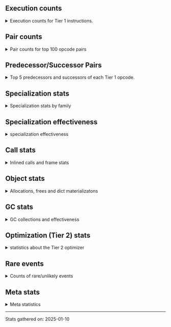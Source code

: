 ## Execution counts

<details>
<summary> Execution counts for Tier 1 instructions. </summary>


The "miss ratio" column shows the percentage of times the instruction
executed that it deoptimized. When this happens, the base unspecialized
instruction is not counted.

<table>
<thead>
<tr>
<th align="left">Name</th>
<th align="right">Base Count</th>
<th align="right">Head Count</th>
<th align="right">Change</th>
</tr>
</thead>
<tbody>
<tr>
<td align="left">LOAD_FAST</td>
<td align="right">245,091,420</td>
<td align="right">245,091,420</td>
<td align="right">0.0%</td>
</tr>
<tr>
<td align="left">STORE_FAST</td>
<td align="right">99,094,200</td>
<td align="right">99,094,200</td>
<td align="right">0.0%</td>
</tr>
<tr>
<td align="left">LOAD_SMALL_INT</td>
<td align="right">88,636,860</td>
<td align="right">88,636,860</td>
<td align="right">0.0%</td>
</tr>
<tr>
<td align="left">BINARY_SUBSCR_LIST_INT</td>
<td align="right">74,944,320</td>
<td align="right">74,944,320</td>
<td align="right">0.0%</td>
</tr>
<tr>
<td align="left">POP_JUMP_IF_FALSE</td>
<td align="right">71,785,080</td>
<td align="right">71,785,080</td>
<td align="right">0.0%</td>
</tr>
<tr>
<td align="left">RESUME_CHECK</td>
<td align="right">70,878,540</td>
<td align="right">70,878,540</td>
<td align="right">0.0%</td>
</tr>
<tr>
<td align="left">LOAD_ATTR_INSTANCE_VALUE</td>
<td align="right">69,635,760</td>
<td align="right">69,635,760</td>
<td align="right">0.0%</td>
</tr>
<tr>
<td align="left">JUMP_BACKWARD</td>
<td align="right">68,010,600</td>
<td align="right">68,010,600</td>
<td align="right">0.0%</td>
</tr>
<tr>
<td align="left">COMPARE_OP_INT</td>
<td align="right">53,496,000</td>
<td align="right">53,496,000</td>
<td align="right">0.0%</td>
</tr>
<tr>
<td align="left">RETURN_VALUE</td>
<td align="right">43,827,360</td>
<td align="right">43,827,360</td>
<td align="right">0.0%</td>
</tr>
<tr>
<td align="left">FOR_ITER_LIST</td>
<td align="right">42,578,280</td>
<td align="right">42,578,280</td>
<td align="right">0.0%</td>
</tr>
<tr>
<td align="left">LOAD_GLOBAL_BUILTIN</td>
<td align="right">38,777,340</td>
<td align="right">38,777,340</td>
<td align="right">0.0%</td>
</tr>
<tr>
<td align="left">LOAD_DEREF</td>
<td align="right">37,844,280</td>
<td align="right">37,844,280</td>
<td align="right">0.0%</td>
</tr>
<tr>
<td align="left">CONTAINS_OP</td>
<td align="right">36,382,380</td>
<td align="right">36,382,380</td>
<td align="right">0.0%</td>
</tr>
<tr>
<td align="left">CALL_PY_EXACT_ARGS</td>
<td align="right">36,265,260</td>
<td align="right">36,265,260</td>
<td align="right">0.0%</td>
</tr>
<tr>
<td align="left">CALL_LEN</td>
<td align="right">35,207,040</td>
<td align="right">35,207,040</td>
<td align="right">0.0%</td>
</tr>
<tr>
<td align="left">LOAD_ATTR_METHOD_WITH_VALUES</td>
<td align="right">34,465,080</td>
<td align="right">34,465,080</td>
<td align="right">0.0%</td>
</tr>
<tr>
<td align="left">TO_BOOL_BOOL</td>
<td align="right">32,763,900</td>
<td align="right">32,763,900</td>
<td align="right">0.0%</td>
</tr>
<tr>
<td align="left">FOR_ITER_RANGE</td>
<td align="right">30,891,900</td>
<td align="right">30,891,900</td>
<td align="right">0.0%</td>
</tr>
<tr>
<td align="left">POP_TOP</td>
<td align="right">29,638,740</td>
<td align="right">29,638,740</td>
<td align="right">0.0%</td>
</tr>
<tr>
<td align="left">INTERPRETER_EXIT</td>
<td align="right">28,723,560</td>
<td align="right">28,723,560</td>
<td align="right">0.0%</td>
</tr>
<tr>
<td align="left">YIELD_VALUE</td>
<td align="right">27,287,340</td>
<td align="right">27,287,340</td>
<td align="right">0.0%</td>
</tr>
<tr>
<td align="left">LOAD_FAST_LOAD_FAST</td>
<td align="right">25,611,240</td>
<td align="right">25,611,240</td>
<td align="right">0.0%</td>
</tr>
<tr>
<td align="left">POP_JUMP_IF_TRUE</td>
<td align="right">21,399,420</td>
<td align="right">21,399,420</td>
<td align="right">0.0%</td>
</tr>
<tr>
<td align="left">BINARY_OP_ADD_INT</td>
<td align="right">7,922,880</td>
<td align="right">7,922,880</td>
<td align="right">0.0%</td>
</tr>
<tr>
<td align="left">SWAP</td>
<td align="right">7,183,680</td>
<td align="right">7,183,680</td>
<td align="right">0.0%</td>
</tr>
<tr>
<td align="left">GET_ITER</td>
<td align="right">7,150,260</td>
<td align="right">7,150,260</td>
<td align="right">0.0%</td>
</tr>
<tr>
<td align="left">LOAD_GLOBAL_MODULE</td>
<td align="right">7,041,180</td>
<td align="right">7,041,180</td>
<td align="right">0.0%</td>
</tr>
<tr>
<td align="left">BINARY_SUBSCR_GETITEM</td>
<td align="right">6,934,080</td>
<td align="right">6,934,080</td>
<td align="right">0.0%</td>
</tr>
<tr>
<td align="left">COPY</td>
<td align="right">6,593,280</td>
<td align="right">6,593,280</td>
<td align="right">0.0%</td>
</tr>
<tr>
<td align="left">LOAD_CONST_IMMORTAL</td>
<td align="right">6,481,680</td>
<td align="right">6,481,680</td>
<td align="right">0.0%</td>
</tr>
<tr>
<td align="left">JUMP_FORWARD</td>
<td align="right">6,243,900</td>
<td align="right">6,243,900</td>
<td align="right">0.0%</td>
</tr>
<tr>
<td align="left">POP_ITER</td>
<td align="right">5,435,700</td>
<td align="right">5,435,700</td>
<td align="right">0.0%</td>
</tr>
<tr>
<td align="left">LOAD_CONST</td>
<td align="right">3,845,940</td>
<td align="right">3,845,940</td>
<td align="right">0.0%</td>
</tr>
<tr>
<td align="left">STORE_SUBSCR_LIST_INT</td>
<td align="right">3,476,160</td>
<td align="right">3,476,160</td>
<td align="right">0.0%</td>
</tr>
<tr>
<td align="left">BINARY_OP_SUBTRACT_INT</td>
<td align="right">3,312,000</td>
<td align="right">3,312,000</td>
<td align="right">0.0%</td>
</tr>
<tr>
<td align="left">BINARY_SUBSCR</td>
<td align="right">2,357,440</td>
<td align="right">2,357,440</td>
<td align="right">0.0%</td>
</tr>
<tr>
<td align="left">STORE_FAST_LOAD_FAST</td>
<td align="right">2,167,980</td>
<td align="right">2,167,980</td>
<td align="right">0.0%</td>
</tr>
<tr>
<td align="left">LIST_APPEND</td>
<td align="right">2,158,080</td>
<td align="right">2,158,080</td>
<td align="right">0.0%</td>
</tr>
<tr>
<td align="left">CALL_BUILTIN_CLASS</td>
<td align="right">2,094,780</td>
<td align="right">2,094,780</td>
<td align="right">0.0%</td>
</tr>
<tr>
<td align="left">BUILD_TUPLE</td>
<td align="right">1,781,880</td>
<td align="right">1,781,880</td>
<td align="right">0.0%</td>
</tr>
<tr>
<td align="left">STORE_DEREF</td>
<td align="right">1,658,940</td>
<td align="right">1,658,940</td>
<td align="right">0.0%</td>
</tr>
<tr>
<td align="left">MAKE_FUNCTION</td>
<td align="right">1,436,280</td>
<td align="right">1,436,280</td>
<td align="right">0.0%</td>
</tr>
<tr>
<td align="left">RETURN_GENERATOR</td>
<td align="right">1,436,220</td>
<td align="right">1,436,220</td>
<td align="right">0.0%</td>
</tr>
<tr>
<td align="left">COPY_FREE_VARS</td>
<td align="right">1,436,220</td>
<td align="right">1,436,220</td>
<td align="right">0.0%</td>
</tr>
<tr>
<td align="left">SET_FUNCTION_ATTRIBUTE</td>
<td align="right">1,436,220</td>
<td align="right">1,436,220</td>
<td align="right">0.0%</td>
</tr>
<tr>
<td align="left">CALL_BUILTIN_FAST_WITH_KEYWORDS</td>
<td align="right">1,436,160</td>
<td align="right">1,436,160</td>
<td align="right">0.0%</td>
</tr>
<tr>
<td align="left">LOAD_ATTR_METHOD_NO_DICT</td>
<td align="right">874,260</td>
<td align="right">874,260</td>
<td align="right">0.0%</td>
</tr>
<tr>
<td align="left">BUILD_LIST</td>
<td align="right">763,260</td>
<td align="right">763,260</td>
<td align="right">0.0%</td>
</tr>
<tr>
<td align="left">STORE_ATTR_INSTANCE_VALUE</td>
<td align="right">708,480</td>
<td align="right">708,480</td>
<td align="right">0.0%</td>
</tr>
<tr>
<td align="left">EXTENDED_ARG</td>
<td align="right">579,840</td>
<td align="right">579,840</td>
<td align="right">0.0%</td>
</tr>
<tr>
<td align="left">POP_JUMP_IF_NOT_NONE</td>
<td align="right">523,260</td>
<td align="right">523,260</td>
<td align="right">0.0%</td>
</tr>
<tr>
<td align="left">CALL_LIST_APPEND</td>
<td align="right">448,320</td>
<td align="right">448,320</td>
<td align="right">0.0%</td>
</tr>
<tr>
<td align="left">CALL_METHOD_DESCRIPTOR_O</td>
<td align="right">418,680</td>
<td align="right">418,680</td>
<td align="right">0.0%</td>
</tr>
<tr>
<td align="left">EXIT_INIT_CHECK</td>
<td align="right">236,160</td>
<td align="right">236,160</td>
<td align="right">0.0%</td>
</tr>
<tr>
<td align="left">CALL_ALLOC_AND_ENTER_INIT</td>
<td align="right">236,160</td>
<td align="right">236,160</td>
<td align="right">0.0%</td>
</tr>
<tr>
<td align="left">MAKE_CELL</td>
<td align="right">207,420</td>
<td align="right">207,420</td>
<td align="right">0.0%</td>
</tr>
<tr>
<td align="left">BINARY_SUBSCR_TUPLE_INT</td>
<td align="right">205,500</td>
<td align="right">205,500</td>
<td align="right">0.0%</td>
</tr>
<tr>
<td align="left">LOAD_ATTR_CLASS</td>
<td align="right">188,220</td>
<td align="right">188,220</td>
<td align="right">0.0%</td>
</tr>
<tr>
<td align="left">LOAD_FAST_AND_CLEAR</td>
<td align="right">156,480</td>
<td align="right">156,480</td>
<td align="right">0.0%</td>
</tr>
<tr>
<td align="left">CALL_PY_GENERAL</td>
<td align="right">154,620</td>
<td align="right">154,620</td>
<td align="right">0.0%</td>
</tr>
<tr>
<td align="left">STORE_FAST_STORE_FAST</td>
<td align="right">124,920</td>
<td align="right">124,920</td>
<td align="right">0.0%</td>
</tr>
<tr>
<td align="left">UNPACK_SEQUENCE_TWO_TUPLE</td>
<td align="right">124,920</td>
<td align="right">124,920</td>
<td align="right">0.0%</td>
</tr>
<tr>
<td align="left">CONTAINS_OP_DICT</td>
<td align="right">109,440</td>
<td align="right">109,440</td>
<td align="right">0.0%</td>
</tr>
<tr>
<td align="left">BINARY_SUBSCR_DICT</td>
<td align="right">98,940</td>
<td align="right">98,940</td>
<td align="right">0.0%</td>
</tr>
<tr>
<td align="left">COMPARE_OP_STR</td>
<td align="right">36,540</td>
<td align="right">36,540</td>
<td align="right">0.0%</td>
</tr>
<tr>
<td align="left">BINARY_SUBSCR_STR_INT</td>
<td align="right">36,480</td>
<td align="right">36,480</td>
<td align="right">0.0%</td>
</tr>
<tr>
<td align="left">CALL_KW_NON_PY</td>
<td align="right">27,840</td>
<td align="right">27,840</td>
<td align="right">0.0%</td>
</tr>
<tr>
<td align="left">BINARY_OP</td>
<td align="right">25,220</td>
<td align="right">25,220</td>
<td align="right">0.0%</td>
</tr>
<tr>
<td align="left">BINARY_SLICE</td>
<td align="right">23,040</td>
<td align="right">23,040</td>
<td align="right">0.0%</td>
</tr>
<tr>
<td align="left">STORE_SUBSCR_DICT</td>
<td align="right">18,240</td>
<td align="right">18,240</td>
<td align="right">0.0%</td>
</tr>
<tr>
<td align="left">CALL_STR_1</td>
<td align="right">11,520</td>
<td align="right">11,520</td>
<td align="right">0.0%</td>
</tr>
<tr>
<td align="left">BINARY_OP_MULTIPLY_INT</td>
<td align="right">7,680</td>
<td align="right">7,680</td>
<td align="right">0.0%</td>
</tr>
<tr>
<td align="left">CALL_METHOD_DESCRIPTOR_FAST</td>
<td align="right">6,180</td>
<td align="right">6,180</td>
<td align="right">0.0%</td>
</tr>
<tr>
<td align="left">PUSH_NULL</td>
<td align="right">1,440</td>
<td align="right">1,440</td>
<td align="right">0.0%</td>
</tr>
<tr>
<td align="left">CALL_NON_PY_GENERAL</td>
<td align="right">1,320</td>
<td align="right">1,320</td>
<td align="right">0.0%</td>
</tr>
<tr>
<td align="left">LOAD_ATTR_MODULE</td>
<td align="right">1,260</td>
<td align="right">1,260</td>
<td align="right">0.0%</td>
</tr>
<tr>
<td align="left">CALL_METHOD_DESCRIPTOR_FAST_WITH_KEYWORDS</td>
<td align="right">1,020</td>
<td align="right">1,020</td>
<td align="right">0.0%</td>
</tr>
<tr>
<td align="left">CALL_METHOD_DESCRIPTOR_NOARGS</td>
<td align="right">1,020</td>
<td align="right">1,020</td>
<td align="right">0.0%</td>
</tr>
<tr>
<td align="left">BUILD_MAP</td>
<td align="right">960</td>
<td align="right">960</td>
<td align="right">0.0%</td>
</tr>
<tr>
<td align="left">CALL_KW_PY</td>
<td align="right">960</td>
<td align="right">960</td>
<td align="right">0.0%</td>
</tr>
<tr>
<td align="left">LOAD_ATTR_METHOD_LAZY_DICT</td>
<td align="right">960</td>
<td align="right">960</td>
<td align="right">0.0%</td>
</tr>
<tr>
<td align="left">LOAD_ATTR</td>
<td align="right">420</td>
<td align="right">420</td>
<td align="right">0.0%</td>
</tr>
<tr>
<td align="left">CALL</td>
<td align="right">380</td>
<td align="right">380</td>
<td align="right">0.0%</td>
</tr>
<tr>
<td align="left">LOAD_GLOBAL</td>
<td align="right">200</td>
<td align="right">200</td>
<td align="right">0.0%</td>
</tr>
<tr>
<td align="left">CALL_FUNCTION_EX</td>
<td align="right">120</td>
<td align="right">120</td>
<td align="right">0.0%</td>
</tr>
<tr>
<td align="left">TO_BOOL</td>
<td align="right">100</td>
<td align="right">100</td>
<td align="right">0.0%</td>
</tr>
<tr>
<td align="left">NOP</td>
<td align="right">60</td>
<td align="right">60</td>
<td align="right">0.0%</td>
</tr>
<tr>
<td align="left">CALL_INTRINSIC_1</td>
<td align="right">60</td>
<td align="right">60</td>
<td align="right">0.0%</td>
</tr>
<tr>
<td align="left">FOR_ITER</td>
<td align="right">60</td>
<td align="right">60</td>
<td align="right">0.0%</td>
</tr>
<tr>
<td align="left">IS_OP</td>
<td align="right">60</td>
<td align="right">60</td>
<td align="right">0.0%</td>
</tr>
<tr>
<td align="left">LIST_EXTEND</td>
<td align="right">60</td>
<td align="right">60</td>
<td align="right">0.0%</td>
</tr>
<tr>
<td align="left">LOAD_FAST_CHECK</td>
<td align="right">60</td>
<td align="right">60</td>
<td align="right">0.0%</td>
</tr>
<tr>
<td align="left">BINARY_OP_SUBTRACT_FLOAT</td>
<td align="right">60</td>
<td align="right">60</td>
<td align="right">0.0%</td>
</tr>
<tr>
<td align="left">UNPACK_SEQUENCE</td>
<td align="right">40</td>
<td align="right">40</td>
<td align="right">0.0%</td>
</tr>
<tr>
<td align="left">COMPARE_OP</td>
<td align="right">20</td>
<td align="right">20</td>
<td align="right">0.0%</td>
</tr>
</tbody>
</table>


</details>

## Pair counts

<details>
<summary> Pair counts for top 100 opcode pairs </summary>


Pairs of specialized operations that deoptimize and are then followed by
the corresponding unspecialized instruction are not counted as pairs.

Not included in comparative output.


</details>

## Predecessor/Successor Pairs

<details>
<summary> Top 5 predecessors and successors of each Tier 1 opcode. </summary>


This does not include the unspecialized instructions that occur after a
specialized instruction deoptimizes.

Not included in comparative output.


</details>

## Specialization stats

<details>
<summary> Specialization stats by family </summary>

### BINARY_OP

<details>
<summary> specialization stats for BINARY_OP family </summary>

<table>
<thead>
<tr>
<th align="left">Kind</th>
<th align="right">Base Count</th>
<th align="right">Base Ratio</th>
<th align="right">Head Count</th>
<th align="right">Head Ratio</th>
<th align="right">Change</th>
</tr>
</thead>
<tbody>
<tr>
<td align="left">
deferred
<details>
<summary>ⓘ</summary>

Lists the number of "deferred" (i.e. not specialized) instructions executed.
</details>
</td>
<td align="right">24,960</td>
<td align="right">0.2%</td>
<td align="right">24,960</td>
<td align="right">0.2%</td>
<td align="right">0.0%</td>
</tr>
<tr>
<td align="left">
hit
<details>
<summary>ⓘ</summary>

Specialized instructions that complete.
</details>
</td>
<td align="right">11,242,620</td>
<td align="right">99.8%</td>
<td align="right">11,242,620</td>
<td align="right">99.8%</td>
<td align="right">0.0%</td>
</tr>
</tbody>
</table>

<table>
<thead>
<tr>
<th align="left">Success</th>
<th align="right">Base Count</th>
<th align="right">Base Ratio</th>
<th align="right">Head Count</th>
<th align="right">Head Ratio</th>
<th align="right">Change</th>
</tr>
</thead>
<tbody>
<tr>
<td align="left">Success</td>
<td align="right">20</td>
<td align="right">7.7%</td>
<td align="right">20</td>
<td align="right">7.7%</td>
<td align="right">0.0%</td>
</tr>
<tr>
<td align="left">Failure</td>
<td align="right">240</td>
<td align="right">92.3%</td>
<td align="right">240</td>
<td align="right">92.3%</td>
<td align="right">0.0%</td>
</tr>
</tbody>
</table>

<table>
<thead>
<tr>
<th align="left">Failure kind</th>
<th align="right">Base Count</th>
<th align="right">Base Ratio</th>
<th align="right">Head Count</th>
<th align="right">Head Ratio</th>
<th align="right">Change</th>
</tr>
</thead>
<tbody>
<tr>
<td align="left">multiply different types</td>
<td align="right">160</td>
<td align="right">66.7%</td>
<td align="right">160</td>
<td align="right">66.7%</td>
<td align="right">0.0%</td>
</tr>
<tr>
<td align="left">remainder</td>
<td align="right">80</td>
<td align="right">33.3%</td>
<td align="right">80</td>
<td align="right">33.3%</td>
<td align="right">0.0%</td>
</tr>
</tbody>
</table>


</details>

### BINARY_SLICE

<details>
<summary> specialization stats for BINARY_SLICE family </summary>

<table>
<thead>
<tr>
<th align="left">Kind</th>
<th align="right">Base Count</th>
<th align="right">Base Ratio</th>
<th align="right">Head Count</th>
<th align="right">Head Ratio</th>
<th align="right">Change</th>
</tr>
</thead>
<tbody>
<tr>
<td align="left">
deferred
<details>
<summary>ⓘ</summary>

Lists the number of "deferred" (i.e. not specialized) instructions executed.
</details>
</td>
<td align="right">23,040</td>
<td align="right">100.0%</td>
<td align="right">23,040</td>
<td align="right">100.0%</td>
<td align="right">0.0%</td>
</tr>
</tbody>
</table>


</details>

### BINARY_SUBSCR

<details>
<summary> specialization stats for BINARY_SUBSCR family </summary>

<table>
<thead>
<tr>
<th align="left">Kind</th>
<th align="right">Base Count</th>
<th align="right">Base Ratio</th>
<th align="right">Head Count</th>
<th align="right">Head Ratio</th>
<th align="right">Change</th>
</tr>
</thead>
<tbody>
<tr>
<td align="left">
deferred
<details>
<summary>ⓘ</summary>

Lists the number of "deferred" (i.e. not specialized) instructions executed.
</details>
</td>
<td align="right">2,356,800</td>
<td align="right">2.8%</td>
<td align="right">2,356,800</td>
<td align="right">2.8%</td>
<td align="right">0.0%</td>
</tr>
<tr>
<td align="left">
hit
<details>
<summary>ⓘ</summary>

Specialized instructions that complete.
</details>
</td>
<td align="right">82,219,320</td>
<td align="right">97.2%</td>
<td align="right">82,219,320</td>
<td align="right">97.2%</td>
<td align="right">0.0%</td>
</tr>
</tbody>
</table>

<table>
<thead>
<tr>
<th align="left">Success</th>
<th align="right">Base Count</th>
<th align="right">Base Ratio</th>
<th align="right">Head Count</th>
<th align="right">Head Ratio</th>
<th align="right">Change</th>
</tr>
</thead>
<tbody>
<tr>
<td align="left">Success</td>
<td align="right">40</td>
<td align="right">6.2%</td>
<td align="right">40</td>
<td align="right">6.2%</td>
<td align="right">0.0%</td>
</tr>
<tr>
<td align="left">Failure</td>
<td align="right">600</td>
<td align="right">93.8%</td>
<td align="right">600</td>
<td align="right">93.8%</td>
<td align="right">0.0%</td>
</tr>
</tbody>
</table>

<table>
<thead>
<tr>
<th align="left">Failure kind</th>
<th align="right">Base Count</th>
<th align="right">Base Ratio</th>
<th align="right">Head Count</th>
<th align="right">Head Ratio</th>
<th align="right">Change</th>
</tr>
</thead>
<tbody>
<tr>
<td align="left">list slice</td>
<td align="right">600</td>
<td align="right">100.0%</td>
<td align="right">600</td>
<td align="right">100.0%</td>
<td align="right">0.0%</td>
</tr>
</tbody>
</table>


</details>

### CALL

<details>
<summary> specialization stats for CALL family </summary>

<table>
<thead>
<tr>
<th align="left">Kind</th>
<th align="right">Base Count</th>
<th align="right">Base Ratio</th>
<th align="right">Head Count</th>
<th align="right">Head Ratio</th>
<th align="right">Change</th>
</tr>
</thead>
<tbody>
<tr>
<td align="left">
hit
<details>
<summary>ⓘ</summary>

Specialized instructions that complete.
</details>
</td>
<td align="right">76,126,140</td>
<td align="right">100.0%</td>
<td align="right">76,126,140</td>
<td align="right">100.0%</td>
<td align="right">0.0%</td>
</tr>
</tbody>
</table>

<table>
<thead>
<tr>
<th align="left">Success</th>
<th align="right">Base Count</th>
<th align="right">Base Ratio</th>
<th align="right">Head Count</th>
<th align="right">Head Ratio</th>
<th align="right">Change</th>
</tr>
</thead>
<tbody>
<tr>
<td align="left">Success</td>
<td align="right">380</td>
<td align="right">100.0%</td>
<td align="right">380</td>
<td align="right">100.0%</td>
<td align="right">0.0%</td>
</tr>
<tr>
<td align="left">Failure</td>
<td align="right">0</td>
<td align="right">0.0%</td>
<td align="right">0</td>
<td align="right">0.0%</td>
<td align="right"></td>
</tr>
</tbody>
</table>


</details>

### COMPARE_OP

<details>
<summary> specialization stats for COMPARE_OP family </summary>

<table>
<thead>
<tr>
<th align="left">Kind</th>
<th align="right">Base Count</th>
<th align="right">Base Ratio</th>
<th align="right">Head Count</th>
<th align="right">Head Ratio</th>
<th align="right">Change</th>
</tr>
</thead>
<tbody>
<tr>
<td align="left">
hit
<details>
<summary>ⓘ</summary>

Specialized instructions that complete.
</details>
</td>
<td align="right">53,532,540</td>
<td align="right">100.0%</td>
<td align="right">53,532,540</td>
<td align="right">100.0%</td>
<td align="right">0.0%</td>
</tr>
</tbody>
</table>

<table>
<thead>
<tr>
<th align="left">Success</th>
<th align="right">Base Count</th>
<th align="right">Base Ratio</th>
<th align="right">Head Count</th>
<th align="right">Head Ratio</th>
<th align="right">Change</th>
</tr>
</thead>
<tbody>
<tr>
<td align="left">Success</td>
<td align="right">20</td>
<td align="right">100.0%</td>
<td align="right">20</td>
<td align="right">100.0%</td>
<td align="right">0.0%</td>
</tr>
<tr>
<td align="left">Failure</td>
<td align="right">0</td>
<td align="right">0.0%</td>
<td align="right">0</td>
<td align="right">0.0%</td>
<td align="right"></td>
</tr>
</tbody>
</table>


</details>

### CONTAINS_OP

<details>
<summary> specialization stats for CONTAINS_OP family </summary>

<table>
<thead>
<tr>
<th align="left">Kind</th>
<th align="right">Base Count</th>
<th align="right">Base Ratio</th>
<th align="right">Head Count</th>
<th align="right">Head Ratio</th>
<th align="right">Change</th>
</tr>
</thead>
<tbody>
<tr>
<td align="left">
deferred
<details>
<summary>ⓘ</summary>

Lists the number of "deferred" (i.e. not specialized) instructions executed.
</details>
</td>
<td align="right">36,373,440</td>
<td align="right">99.7%</td>
<td align="right">36,373,440</td>
<td align="right">99.7%</td>
<td align="right">0.0%</td>
</tr>
<tr>
<td align="left">
hit
<details>
<summary>ⓘ</summary>

Specialized instructions that complete.
</details>
</td>
<td align="right">109,440</td>
<td align="right">0.3%</td>
<td align="right">109,440</td>
<td align="right">0.3%</td>
<td align="right">0.0%</td>
</tr>
</tbody>
</table>

<table>
<thead>
<tr>
<th align="left">Success</th>
<th align="right">Base Count</th>
<th align="right">Base Ratio</th>
<th align="right">Head Count</th>
<th align="right">Head Ratio</th>
<th align="right">Change</th>
</tr>
</thead>
<tbody>
<tr>
<td align="left">Success</td>
<td align="right">0</td>
<td align="right">0.0%</td>
<td align="right">0</td>
<td align="right">0.0%</td>
<td align="right"></td>
</tr>
<tr>
<td align="left">Failure</td>
<td align="right">8,940</td>
<td align="right">100.0%</td>
<td align="right">8,940</td>
<td align="right">100.0%</td>
<td align="right">0.0%</td>
</tr>
</tbody>
</table>

<table>
<thead>
<tr>
<th align="left">Failure kind</th>
<th align="right">Base Count</th>
<th align="right">Base Ratio</th>
<th align="right">Head Count</th>
<th align="right">Head Ratio</th>
<th align="right">Change</th>
</tr>
</thead>
<tbody>
<tr>
<td align="left">list</td>
<td align="right">8,940</td>
<td align="right">100.0%</td>
<td align="right">8,940</td>
<td align="right">100.0%</td>
<td align="right">0.0%</td>
</tr>
</tbody>
</table>


</details>

### FOR_ITER

<details>
<summary> specialization stats for FOR_ITER family </summary>

<table>
<thead>
<tr>
<th align="left">Kind</th>
<th align="right">Base Count</th>
<th align="right">Base Ratio</th>
<th align="right">Head Count</th>
<th align="right">Head Ratio</th>
<th align="right">Change</th>
</tr>
</thead>
<tbody>
<tr>
<td align="left">
deferred
<details>
<summary>ⓘ</summary>

Lists the number of "deferred" (i.e. not specialized) instructions executed.
</details>
</td>
<td align="right">60</td>
<td align="right">0.0%</td>
<td align="right">60</td>
<td align="right">0.0%</td>
<td align="right">0.0%</td>
</tr>
<tr>
<td align="left">
hit
<details>
<summary>ⓘ</summary>

Specialized instructions that complete.
</details>
</td>
<td align="right">73,368,420</td>
<td align="right">99.9%</td>
<td align="right">73,368,420</td>
<td align="right">99.9%</td>
<td align="right">0.0%</td>
</tr>
<tr>
<td align="left">
miss
<details>
<summary>ⓘ</summary>

Specialized instructions that deopt.
</details>
</td>
<td align="right">101,760</td>
<td align="right">0.1%</td>
<td align="right">101,760</td>
<td align="right">0.1%</td>
<td align="right">0.0%</td>
</tr>
</tbody>
</table>

<table>
<thead>
<tr>
<th align="left">Success</th>
<th align="right">Base Count</th>
<th align="right">Base Ratio</th>
<th align="right">Head Count</th>
<th align="right">Head Ratio</th>
<th align="right">Change</th>
</tr>
</thead>
<tbody>
<tr>
<td align="left">Success</td>
<td align="right">1,920</td>
<td align="right">100.0%</td>
<td align="right">1,920</td>
<td align="right">100.0%</td>
<td align="right">0.0%</td>
</tr>
<tr>
<td align="left">Failure</td>
<td align="right">0</td>
<td align="right">0.0%</td>
<td align="right">0</td>
<td align="right">0.0%</td>
<td align="right"></td>
</tr>
</tbody>
</table>


</details>

### LOAD_ATTR

<details>
<summary> specialization stats for LOAD_ATTR family </summary>

<table>
<thead>
<tr>
<th align="left">Kind</th>
<th align="right">Base Count</th>
<th align="right">Base Ratio</th>
<th align="right">Head Count</th>
<th align="right">Head Ratio</th>
<th align="right">Change</th>
</tr>
</thead>
<tbody>
<tr>
<td align="left">
deferred
<details>
<summary>ⓘ</summary>

Lists the number of "deferred" (i.e. not specialized) instructions executed.
</details>
</td>
<td align="right">60</td>
<td align="right">0.0%</td>
<td align="right">60</td>
<td align="right">0.0%</td>
<td align="right">0.0%</td>
</tr>
<tr>
<td align="left">
hit
<details>
<summary>ⓘ</summary>

Specialized instructions that complete.
</details>
</td>
<td align="right">105,165,540</td>
<td align="right">100.0%</td>
<td align="right">105,165,540</td>
<td align="right">100.0%</td>
<td align="right">0.0%</td>
</tr>
</tbody>
</table>

<table>
<thead>
<tr>
<th align="left">Success</th>
<th align="right">Base Count</th>
<th align="right">Base Ratio</th>
<th align="right">Head Count</th>
<th align="right">Head Ratio</th>
<th align="right">Change</th>
</tr>
</thead>
<tbody>
<tr>
<td align="left">Success</td>
<td align="right">340</td>
<td align="right">94.4%</td>
<td align="right">340</td>
<td align="right">94.4%</td>
<td align="right">0.0%</td>
</tr>
<tr>
<td align="left">Failure</td>
<td align="right">20</td>
<td align="right">5.6%</td>
<td align="right">20</td>
<td align="right">5.6%</td>
<td align="right">0.0%</td>
</tr>
</tbody>
</table>


</details>

### LOAD_GLOBAL

<details>
<summary> specialization stats for LOAD_GLOBAL family </summary>

<table>
<thead>
<tr>
<th align="left">Kind</th>
<th align="right">Base Count</th>
<th align="right">Base Ratio</th>
<th align="right">Head Count</th>
<th align="right">Head Ratio</th>
<th align="right">Change</th>
</tr>
</thead>
<tbody>
<tr>
<td align="left">
hit
<details>
<summary>ⓘ</summary>

Specialized instructions that complete.
</details>
</td>
<td align="right">45,818,520</td>
<td align="right">100.0%</td>
<td align="right">45,818,520</td>
<td align="right">100.0%</td>
<td align="right">0.0%</td>
</tr>
</tbody>
</table>

<table>
<thead>
<tr>
<th align="left">Success</th>
<th align="right">Base Count</th>
<th align="right">Base Ratio</th>
<th align="right">Head Count</th>
<th align="right">Head Ratio</th>
<th align="right">Change</th>
</tr>
</thead>
<tbody>
<tr>
<td align="left">Success</td>
<td align="right">200</td>
<td align="right">100.0%</td>
<td align="right">200</td>
<td align="right">100.0%</td>
<td align="right">0.0%</td>
</tr>
<tr>
<td align="left">Failure</td>
<td align="right">0</td>
<td align="right">0.0%</td>
<td align="right">0</td>
<td align="right">0.0%</td>
<td align="right"></td>
</tr>
</tbody>
</table>


</details>

### STORE_ATTR

<details>
<summary> specialization stats for STORE_ATTR family </summary>

<table>
<thead>
<tr>
<th align="left">Kind</th>
<th align="right">Base Count</th>
<th align="right">Base Ratio</th>
<th align="right">Head Count</th>
<th align="right">Head Ratio</th>
<th align="right">Change</th>
</tr>
</thead>
<tbody>
<tr>
<td align="left">
hit
<details>
<summary>ⓘ</summary>

Specialized instructions that complete.
</details>
</td>
<td align="right">708,480</td>
<td align="right">100.0%</td>
<td align="right">708,480</td>
<td align="right">100.0%</td>
<td align="right">0.0%</td>
</tr>
</tbody>
</table>


</details>

### STORE_SUBSCR

<details>
<summary> specialization stats for STORE_SUBSCR family </summary>

<table>
<thead>
<tr>
<th align="left">Kind</th>
<th align="right">Base Count</th>
<th align="right">Base Ratio</th>
<th align="right">Head Count</th>
<th align="right">Head Ratio</th>
<th align="right">Change</th>
</tr>
</thead>
<tbody>
<tr>
<td align="left">
hit
<details>
<summary>ⓘ</summary>

Specialized instructions that complete.
</details>
</td>
<td align="right">3,494,400</td>
<td align="right">100.0%</td>
<td align="right">3,494,400</td>
<td align="right">100.0%</td>
<td align="right">0.0%</td>
</tr>
</tbody>
</table>


</details>

### TO_BOOL

<details>
<summary> specialization stats for TO_BOOL family </summary>

<table>
<thead>
<tr>
<th align="left">Kind</th>
<th align="right">Base Count</th>
<th align="right">Base Ratio</th>
<th align="right">Head Count</th>
<th align="right">Head Ratio</th>
<th align="right">Change</th>
</tr>
</thead>
<tbody>
<tr>
<td align="left">
deferred
<details>
<summary>ⓘ</summary>

Lists the number of "deferred" (i.e. not specialized) instructions executed.
</details>
</td>
<td align="right">60</td>
<td align="right">0.0%</td>
<td align="right">60</td>
<td align="right">0.0%</td>
<td align="right">0.0%</td>
</tr>
<tr>
<td align="left">
hit
<details>
<summary>ⓘ</summary>

Specialized instructions that complete.
</details>
</td>
<td align="right">32,763,900</td>
<td align="right">100.0%</td>
<td align="right">32,763,900</td>
<td align="right">100.0%</td>
<td align="right">0.0%</td>
</tr>
</tbody>
</table>

<table>
<thead>
<tr>
<th align="left">Success</th>
<th align="right">Base Count</th>
<th align="right">Base Ratio</th>
<th align="right">Head Count</th>
<th align="right">Head Ratio</th>
<th align="right">Change</th>
</tr>
</thead>
<tbody>
<tr>
<td align="left">Success</td>
<td align="right">20</td>
<td align="right">50.0%</td>
<td align="right">20</td>
<td align="right">50.0%</td>
<td align="right">0.0%</td>
</tr>
<tr>
<td align="left">Failure</td>
<td align="right">20</td>
<td align="right">50.0%</td>
<td align="right">20</td>
<td align="right">50.0%</td>
<td align="right">0.0%</td>
</tr>
</tbody>
</table>

<table>
<thead>
<tr>
<th align="left">Failure kind</th>
<th align="right">Base Count</th>
<th align="right">Base Ratio</th>
<th align="right">Head Count</th>
<th align="right">Head Ratio</th>
<th align="right">Change</th>
</tr>
</thead>
<tbody>
<tr>
<td align="left">sequence</td>
<td align="right">20</td>
<td align="right">100.0%</td>
<td align="right">20</td>
<td align="right">100.0%</td>
<td align="right">0.0%</td>
</tr>
</tbody>
</table>


</details>

### UNPACK_SEQUENCE

<details>
<summary> specialization stats for UNPACK_SEQUENCE family </summary>

<table>
<thead>
<tr>
<th align="left">Kind</th>
<th align="right">Base Count</th>
<th align="right">Base Ratio</th>
<th align="right">Head Count</th>
<th align="right">Head Ratio</th>
<th align="right">Change</th>
</tr>
</thead>
<tbody>
<tr>
<td align="left">
hit
<details>
<summary>ⓘ</summary>

Specialized instructions that complete.
</details>
</td>
<td align="right">124,920</td>
<td align="right">100.0%</td>
<td align="right">124,920</td>
<td align="right">100.0%</td>
<td align="right">0.0%</td>
</tr>
</tbody>
</table>

<table>
<thead>
<tr>
<th align="left">Success</th>
<th align="right">Base Count</th>
<th align="right">Base Ratio</th>
<th align="right">Head Count</th>
<th align="right">Head Ratio</th>
<th align="right">Change</th>
</tr>
</thead>
<tbody>
<tr>
<td align="left">Success</td>
<td align="right">40</td>
<td align="right">100.0%</td>
<td align="right">40</td>
<td align="right">100.0%</td>
<td align="right">0.0%</td>
</tr>
<tr>
<td align="left">Failure</td>
<td align="right">0</td>
<td align="right">0.0%</td>
<td align="right">0</td>
<td align="right">0.0%</td>
<td align="right"></td>
</tr>
</tbody>
</table>


</details>


</details>

## Specialization effectiveness

<details>
<summary> specialization effectiveness </summary>


All entries are execution counts. Should add up to the total number of
Tier 1 instructions executed.

<table>
<thead>
<tr>
<th align="left">Instructions</th>
<th align="right">Base Count</th>
<th align="right">Base Ratio</th>
<th align="right">Head Count</th>
<th align="right">Head Ratio</th>
<th align="right">Change</th>
</tr>
</thead>
<tbody>
<tr>
<td align="left">
Basic
<details>
<summary>ⓘ</summary>

Instructions that are not and cannot be specialized, e.g. `LOAD_FAST`.
</details>
</td>
<td align="right">839,508,840</td>
<td align="right">58.3%</td>
<td align="right">839,508,840</td>
<td align="right">58.3%</td>
<td align="right">0.0%</td>
</tr>
<tr>
<td align="left">
Not specialized
<details>
<summary>ⓘ</summary>

Instructions that could be specialized but aren't, e.g. `LOAD_ATTR`, `BINARY_SLICE`.
</details>
</td>
<td align="right">38,789,300</td>
<td align="right">2.7%</td>
<td align="right">38,789,300</td>
<td align="right">2.7%</td>
<td align="right">0.0%</td>
</tr>
<tr>
<td align="left">
Specialized hits
<details>
<summary>ⓘ</summary>

Specialized instructions, e.g. `LOAD_ATTR_MODULE` that complete.
</details>
</td>
<td align="right">562,219,200</td>
<td align="right">39.0%</td>
<td align="right">562,219,200</td>
<td align="right">39.0%</td>
<td align="right">0.0%</td>
</tr>
<tr>
<td align="left">
Specialized misses
<details>
<summary>ⓘ</summary>

Specialized instructions, e.g. `LOAD_ATTR_MODULE` that deopt.
</details>
</td>
<td align="right">101,760</td>
<td align="right">0.0%</td>
<td align="right">101,760</td>
<td align="right">0.0%</td>
<td align="right">0.0%</td>
</tr>
</tbody>
</table>

### Deferred by instruction

<details>
<summary> Breakdown of deferred (not specialized) instruction counts by family </summary>

<table>
<thead>
<tr>
<th align="left">Name</th>
<th align="right">Base Count</th>
<th align="right">Base Ratio</th>
<th align="right">Head Count</th>
<th align="right">Head Ratio</th>
<th align="right">Change</th>
</tr>
</thead>
<tbody>
<tr>
<td align="left">CONTAINS_OP</td>
<td align="right">36,373,440</td>
<td align="right">93.8%</td>
<td align="right">36,373,440</td>
<td align="right">93.8%</td>
<td align="right">0.0%</td>
</tr>
<tr>
<td align="left">BINARY_SUBSCR</td>
<td align="right">2,356,800</td>
<td align="right">6.1%</td>
<td align="right">2,356,800</td>
<td align="right">6.1%</td>
<td align="right">0.0%</td>
</tr>
<tr>
<td align="left">BINARY_OP</td>
<td align="right">24,960</td>
<td align="right">0.1%</td>
<td align="right">24,960</td>
<td align="right">0.1%</td>
<td align="right">0.0%</td>
</tr>
<tr>
<td align="left">BINARY_SLICE</td>
<td align="right">23,040</td>
<td align="right">0.1%</td>
<td align="right">23,040</td>
<td align="right">0.1%</td>
<td align="right">0.0%</td>
</tr>
<tr>
<td align="left">TO_BOOL</td>
<td align="right">60</td>
<td align="right">0.0%</td>
<td align="right">60</td>
<td align="right">0.0%</td>
<td align="right">0.0%</td>
</tr>
<tr>
<td align="left">FOR_ITER</td>
<td align="right">60</td>
<td align="right">0.0%</td>
<td align="right">60</td>
<td align="right">0.0%</td>
<td align="right">0.0%</td>
</tr>
<tr>
<td align="left">LOAD_ATTR</td>
<td align="right">60</td>
<td align="right">0.0%</td>
<td align="right">60</td>
<td align="right">0.0%</td>
<td align="right">0.0%</td>
</tr>
<tr>
<td align="left">STORE_SLICE</td>
<td align="right">0</td>
<td align="right">0.0%</td>
<td align="right">0</td>
<td align="right">0.0%</td>
<td align="right"></td>
</tr>
<tr>
<td align="left">CACHE</td>
<td align="right">0</td>
<td align="right">0.0%</td>
<td align="right">0</td>
<td align="right">0.0%</td>
<td align="right"></td>
</tr>
<tr>
<td align="left">EXIT_INIT_CHECK</td>
<td align="right">0</td>
<td align="right">0.0%</td>
<td align="right">0</td>
<td align="right">0.0%</td>
<td align="right"></td>
</tr>
</tbody>
</table>


</details>

### Misses by instruction

<details>
<summary> Breakdown of misses (specialized deopts) instruction counts by family </summary>

<table>
<thead>
<tr>
<th align="left">Name</th>
<th align="right">Base Count</th>
<th align="right">Base Ratio</th>
<th align="right">Head Count</th>
<th align="right">Head Ratio</th>
<th align="right">Change</th>
</tr>
</thead>
<tbody>
<tr>
<td align="left">FOR_ITER_LIST</td>
<td align="right">50,880</td>
<td align="right">50.0%</td>
<td align="right">50,880</td>
<td align="right">50.0%</td>
<td align="right">0.0%</td>
</tr>
<tr>
<td align="left">FOR_ITER_RANGE</td>
<td align="right">50,880</td>
<td align="right">50.0%</td>
<td align="right">50,880</td>
<td align="right">50.0%</td>
<td align="right">0.0%</td>
</tr>
<tr>
<td align="left">CACHE</td>
<td align="right">0</td>
<td align="right">0.0%</td>
<td align="right">0</td>
<td align="right">0.0%</td>
<td align="right"></td>
</tr>
<tr>
<td align="left">EXIT_INIT_CHECK</td>
<td align="right">0</td>
<td align="right">0.0%</td>
<td align="right">0</td>
<td align="right">0.0%</td>
<td align="right"></td>
</tr>
<tr>
<td align="left">GET_ITER</td>
<td align="right">0</td>
<td align="right">0.0%</td>
<td align="right">0</td>
<td align="right">0.0%</td>
<td align="right"></td>
</tr>
<tr>
<td align="left">INTERPRETER_EXIT</td>
<td align="right">0</td>
<td align="right">0.0%</td>
<td align="right">0</td>
<td align="right">0.0%</td>
<td align="right"></td>
</tr>
<tr>
<td align="left">MAKE_FUNCTION</td>
<td align="right">0</td>
<td align="right">0.0%</td>
<td align="right">0</td>
<td align="right">0.0%</td>
<td align="right"></td>
</tr>
<tr>
<td align="left">NOP</td>
<td align="right">0</td>
<td align="right">0.0%</td>
<td align="right">0</td>
<td align="right">0.0%</td>
<td align="right"></td>
</tr>
<tr>
<td align="left">POP_ITER</td>
<td align="right">0</td>
<td align="right">0.0%</td>
<td align="right">0</td>
<td align="right">0.0%</td>
<td align="right"></td>
</tr>
<tr>
<td align="left">POP_TOP</td>
<td align="right">0</td>
<td align="right">0.0%</td>
<td align="right">0</td>
<td align="right">0.0%</td>
<td align="right"></td>
</tr>
</tbody>
</table>


</details>


</details>

## Call stats

<details>
<summary> Inlined calls and frame stats </summary>


This shows what fraction of calls to Python functions are inlined (i.e.
not having a call at the C level) and for those that are not, where the
call comes from.  The various categories overlap.

Also includes the count of frame objects created.

<table>
<thead>
<tr>
<th align="left"></th>
<th align="right">Base Count</th>
<th align="right">Base Ratio</th>
<th align="right">Head Count</th>
<th align="right">Head Ratio</th>
<th align="right">Change</th>
</tr>
</thead>
<tbody>
<tr>
<td align="left">Calls to PyEval_EvalDefault</td>
<td align="right">28,723,620</td>
<td align="right">39.7%</td>
<td align="right">28,723,620</td>
<td align="right">39.7%</td>
<td align="right">0.0%</td>
</tr>
<tr>
<td align="left">Calls to Python functions inlined</td>
<td align="right">43,591,140</td>
<td align="right">60.3%</td>
<td align="right">43,591,140</td>
<td align="right">60.3%</td>
<td align="right">0.0%</td>
</tr>
<tr>
<td align="left">Calls via PyEval_EvalFrame (total)</td>
<td align="right">28,723,620</td>
<td align="right">39.7%</td>
<td align="right">28,723,620</td>
<td align="right">39.7%</td>
<td align="right">0.0%</td>
</tr>
<tr>
<td align="left">Calls via PyEval_EvalFrame (vector)</td>
<td align="right">60</td>
<td align="right">0.0%</td>
<td align="right">60</td>
<td align="right">0.0%</td>
<td align="right">0.0%</td>
</tr>
<tr>
<td align="left">Calls via PyEval_EvalFrame (generator)</td>
<td align="right">28,723,560</td>
<td align="right">39.7%</td>
<td align="right">28,723,560</td>
<td align="right">39.7%</td>
<td align="right">0.0%</td>
</tr>
<tr>
<td align="left">Calls via PyEval_EvalFrame (legacy)</td>
<td align="right">0</td>
<td align="right">0.0%</td>
<td align="right">0</td>
<td align="right">0.0%</td>
<td align="right"></td>
</tr>
<tr>
<td align="left">Calls via PyEval_EvalFrame (function vectorcall)</td>
<td align="right">60</td>
<td align="right">0.0%</td>
<td align="right">60</td>
<td align="right">0.0%</td>
<td align="right">0.0%</td>
</tr>
<tr>
<td align="left">Calls via PyEval_EvalFrame (build class)</td>
<td align="right">0</td>
<td align="right">0.0%</td>
<td align="right">0</td>
<td align="right">0.0%</td>
<td align="right"></td>
</tr>
<tr>
<td align="left">Calls via PyEval_EvalFrame (slot)</td>
<td align="right">0</td>
<td align="right">0.0%</td>
<td align="right">0</td>
<td align="right">0.0%</td>
<td align="right"></td>
</tr>
<tr>
<td align="left">Calls via PyEval_EvalFrame (function ex)</td>
<td align="right">60</td>
<td align="right">0.0%</td>
<td align="right">60</td>
<td align="right">0.0%</td>
<td align="right">0.0%</td>
</tr>
<tr>
<td align="left">Calls via PyEval_EvalFrame (api)</td>
<td align="right">0</td>
<td align="right">0.0%</td>
<td align="right">0</td>
<td align="right">0.0%</td>
<td align="right"></td>
</tr>
<tr>
<td align="left">Calls via PyEval_EvalFrame (method)</td>
<td align="right">0</td>
<td align="right">0.0%</td>
<td align="right">0</td>
<td align="right">0.0%</td>
<td align="right"></td>
</tr>
<tr>
<td align="left">Frame objects created</td>
<td align="right">0</td>
<td align="right">0.0%</td>
<td align="right">0</td>
<td align="right">0.0%</td>
<td align="right"></td>
</tr>
<tr>
<td align="left">Frames pushed</td>
<td align="right">43,827,360</td>
<td align="right">60.6%</td>
<td align="right">43,827,360</td>
<td align="right">60.6%</td>
<td align="right">0.0%</td>
</tr>
</tbody>
</table>


</details>

## Object stats

<details>
<summary> Allocations, frees and dict materializatons </summary>


Below, "allocations" means "allocations that are not from a freelist".
Total allocations = "Allocations from freelist" + "Allocations".

"Inline values" is the number of values arrays inlined into objects.

The cache hit/miss numbers are for the MRO cache, split into dunder and
other names.

<table>
<thead>
<tr>
<th align="left"></th>
<th align="right">Base Count</th>
<th align="right">Base Ratio</th>
<th align="right">Head Count</th>
<th align="right">Head Ratio</th>
<th align="right">Change</th>
</tr>
</thead>
<tbody>
<tr>
<td align="left">Method cache dunder misses</td>
<td align="right">2</td>
<td align="right"></td>
<td align="right">4</td>
<td align="right"></td>
<td align="right">100.0%</td>
</tr>
<tr>
<td align="left">Method cache collisions</td>
<td align="right">32</td>
<td align="right"></td>
<td align="right">29</td>
<td align="right"></td>
<td align="right">-9.4%</td>
</tr>
<tr>
<td align="left">Method cache misses</td>
<td align="right">34</td>
<td align="right"></td>
<td align="right">35</td>
<td align="right"></td>
<td align="right">2.9%</td>
</tr>
<tr>
<td align="left">Method cache dunder hits</td>
<td align="right">94,138</td>
<td align="right"></td>
<td align="right">94,136</td>
<td align="right"></td>
<td align="right">-0.0%</td>
</tr>
<tr>
<td align="left">Method cache hits</td>
<td align="right">51,186</td>
<td align="right"></td>
<td align="right">51,185</td>
<td align="right"></td>
<td align="right">-0.0%</td>
</tr>
<tr>
<td align="left">Frees</td>
<td align="right">14,864,166</td>
<td align="right"></td>
<td align="right">14,864,162</td>
<td align="right"></td>
<td align="right">-0.0%</td>
</tr>
<tr>
<td align="left">Mortal decrefs</td>
<td align="right">15,398,679</td>
<td align="right">1.5%</td>
<td align="right">15,398,675</td>
<td align="right">1.5%</td>
<td align="right">-0.0%</td>
</tr>
<tr>
<td align="left">Mortal increfs</td>
<td align="right">14,873,248</td>
<td align="right">1.8%</td>
<td align="right">14,873,251</td>
<td align="right">1.8%</td>
<td align="right">0.0%</td>
</tr>
<tr>
<td align="left">Immortal decrefs</td>
<td align="right">187,432,673</td>
<td align="right">17.8%</td>
<td align="right">187,432,683</td>
<td align="right">17.8%</td>
<td align="right">0.0%</td>
</tr>
<tr>
<td align="left">Immortal increfs</td>
<td align="right">95,452,984</td>
<td align="right">11.8%</td>
<td align="right">95,452,987</td>
<td align="right">11.8%</td>
<td align="right">0.0%</td>
</tr>
<tr>
<td align="left">Allocations from freelist</td>
<td align="right">4,368,540</td>
<td align="right">23.1%</td>
<td align="right">4,368,540</td>
<td align="right">23.1%</td>
<td align="right">0.0%</td>
</tr>
<tr>
<td align="left">Frees to freelist</td>
<td align="right">4,368,520</td>
<td align="right"></td>
<td align="right">4,368,520</td>
<td align="right"></td>
<td align="right">0.0%</td>
</tr>
<tr>
<td align="left">Allocations</td>
<td align="right">14,540,760</td>
<td align="right">76.9%</td>
<td align="right">14,540,760</td>
<td align="right">76.9%</td>
<td align="right">0.0%</td>
</tr>
<tr>
<td align="left">Allocations to 512 bytes</td>
<td align="right">14,539,800</td>
<td align="right">76.9%</td>
<td align="right">14,539,800</td>
<td align="right">76.9%</td>
<td align="right">0.0%</td>
</tr>
<tr>
<td align="left">Allocations to 4 kbytes</td>
<td align="right">960</td>
<td align="right">0.0%</td>
<td align="right">960</td>
<td align="right">0.0%</td>
<td align="right">0.0%</td>
</tr>
<tr>
<td align="left">Allocations over 4 kbytes</td>
<td align="right">0</td>
<td align="right">0.0%</td>
<td align="right">0</td>
<td align="right">0.0%</td>
<td align="right"></td>
</tr>
<tr>
<td align="left">Inline values</td>
<td align="right">236,160</td>
<td align="right"></td>
<td align="right">236,160</td>
<td align="right"></td>
<td align="right">0.0%</td>
</tr>
<tr>
<td align="left">Interpreter mortal increfs</td>
<td align="right">454,066,140</td>
<td align="right">56.3%</td>
<td align="right">454,066,140</td>
<td align="right">56.3%</td>
<td align="right">0.0%</td>
</tr>
<tr>
<td align="left">Interpreter mortal decrefs</td>
<td align="right">469,656,880</td>
<td align="right">44.5%</td>
<td align="right">469,656,880</td>
<td align="right">44.5%</td>
<td align="right">0.0%</td>
</tr>
<tr>
<td align="left">Interpreter immortal increfs</td>
<td align="right">242,495,700</td>
<td align="right">30.1%</td>
<td align="right">242,495,700</td>
<td align="right">30.1%</td>
<td align="right">0.0%</td>
</tr>
<tr>
<td align="left">Interpreter immortal decrefs</td>
<td align="right">382,581,840</td>
<td align="right">36.3%</td>
<td align="right">382,581,840</td>
<td align="right">36.3%</td>
<td align="right">0.0%</td>
</tr>
<tr>
<td align="left">Materialize dict (on request)</td>
<td align="right">0</td>
<td align="right">0.0%</td>
<td align="right">0</td>
<td align="right">0.0%</td>
<td align="right"></td>
</tr>
<tr>
<td align="left">Materialize dict (new key)</td>
<td align="right">0</td>
<td align="right">0.0%</td>
<td align="right">0</td>
<td align="right">0.0%</td>
<td align="right"></td>
</tr>
<tr>
<td align="left">Materialize dict (too big)</td>
<td align="right">0</td>
<td align="right">0.0%</td>
<td align="right">0</td>
<td align="right">0.0%</td>
<td align="right"></td>
</tr>
<tr>
<td align="left">Materialize dict (str subclass)</td>
<td align="right">0</td>
<td align="right">0.0%</td>
<td align="right">0</td>
<td align="right">0.0%</td>
<td align="right"></td>
</tr>
</tbody>
</table>


</details>

## GC stats

<details>
<summary> GC collections and effectiveness </summary>


Collected/visits gives some measure of efficiency.

<table>
<thead>
<tr>
<th align="right">Generation</th>
<th align="right">Base Collections</th>
<th align="right">Base Objects collected</th>
<th align="right">Base Object visits</th>
<th align="right">Base Reachable from roots</th>
<th align="right">Base Not reachable from roots</th>
<th align="right">Head Collections</th>
<th align="right">Head Objects collected</th>
<th align="right">Head Object visits</th>
<th align="right">Head Reachable from roots</th>
<th align="right">Head Not reachable from roots</th>
</tr>
</thead>
<tbody>
<tr>
<td align="right">0</td>
<td align="right">0</td>
<td align="right">0</td>
<td align="right">0</td>
<td align="right">0</td>
<td align="right">0</td>
<td align="right">0</td>
<td align="right">0</td>
<td align="right">0</td>
<td align="right">0</td>
<td align="right">0</td>
</tr>
<tr>
<td align="right">1</td>
<td align="right">0</td>
<td align="right">0</td>
<td align="right">0</td>
<td align="right">0</td>
<td align="right">0</td>
<td align="right">0</td>
<td align="right">0</td>
<td align="right">0</td>
<td align="right">0</td>
<td align="right">0</td>
</tr>
<tr>
<td align="right">2</td>
<td align="right">0</td>
<td align="right">0</td>
<td align="right">0</td>
<td align="right">0</td>
<td align="right">0</td>
<td align="right">0</td>
<td align="right">0</td>
<td align="right">0</td>
<td align="right">0</td>
<td align="right">0</td>
</tr>
</tbody>
</table>


</details>

## Optimization (Tier 2) stats

<details>
<summary> statistics about the Tier 2 optimizer </summary>


</details>

## Rare events

<details>
<summary> Counts of rare/unlikely events </summary>

<table>
<thead>
<tr>
<th align="left">Event</th>
<th align="right">Base Count</th>
<th align="right">Head Count</th>
<th align="right">Change</th>
</tr>
</thead>
<tbody>
<tr>
<td align="left">
set class
<details>
<summary>ⓘ</summary>

Setting an object's class, `obj.__class__ = ...`
</details>
</td>
<td align="right">0</td>
<td align="right">0</td>
<td align="right"></td>
</tr>
<tr>
<td align="left">
set bases
<details>
<summary>ⓘ</summary>

Setting the bases of a class, `cls.__bases__ = ...`
</details>
</td>
<td align="right">0</td>
<td align="right">0</td>
<td align="right"></td>
</tr>
<tr>
<td align="left">
set eval frame func
<details>
<summary>ⓘ</summary>

Setting the PEP 523 frame eval function `_PyInterpreterState_SetFrameEvalFunc()`
</details>
</td>
<td align="right">0</td>
<td align="right">0</td>
<td align="right"></td>
</tr>
<tr>
<td align="left">
builtin dict
<details>
<summary>ⓘ</summary>

Modifying the builtins, `__builtins__.__dict__[var] = ...`
</details>
</td>
<td align="right">0</td>
<td align="right">0</td>
<td align="right"></td>
</tr>
<tr>
<td align="left">
func modification
<details>
<summary>ⓘ</summary>

Modifying a function, e.g. `func.__defaults__ = ...`, etc.
</details>
</td>
<td align="right">0</td>
<td align="right">0</td>
<td align="right"></td>
</tr>
<tr>
<td align="left">
watched dict modification
<details>
<summary>ⓘ</summary>

A watched dict has been modified
</details>
</td>
<td align="right">0</td>
<td align="right">0</td>
<td align="right"></td>
</tr>
<tr>
<td align="left">
watched globals modification
<details>
<summary>ⓘ</summary>

A watched `globals()` dict has been modified
</details>
</td>
<td align="right">0</td>
<td align="right">0</td>
<td align="right"></td>
</tr>
</tbody>
</table>


</details>

## Meta stats

<details>
<summary> Meta statistics </summary>

<table>
<thead>
<tr>
<th align="left"></th>
<th align="right">Base Count</th>
<th align="right">Head Count</th>
<th align="right">Change</th>
</tr>
</thead>
<tbody>
<tr>
<td align="left">Number of data files</td>
<td align="right">20</td>
<td align="right">20</td>
<td align="right">0.0%</td>
</tr>
</tbody>
</table>


</details>

---
Stats gathered on: 2025-01-10
